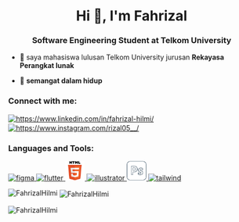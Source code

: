 <h1 align="center">Hi 👋, I'm Fahrizal</h1>
<h3 align="center">Software Engineering Student at Telkom University </h3>

- 🏫 saya mahasiswa lulusan Telkom University jurusan  **Rekayasa Perangkat lunak**

- 👯  **semangat dalam hidup**

<h3 align="left">Connect with me:</h3>
<p align="left">
<a href="https://www.linkedin.com/in/fahrizal-hilmi/" target="blank"><img align="center" src="https://raw.githubusercontent.com/rahuldkjain/github-profile-readme-generator/master/src/images/icons/Social/linked-in-alt.svg" alt="https://www.linkedin.com/in/fahrizal-hilmi/" height="30" width="40" /></a>
<a href="https://www.instagram.com/rizal05__/" target="blank"><img align="center" src="https://raw.githubusercontent.com/rahuldkjain/github-profile-readme-generator/master/src/images/icons/Social/instagram.svg" alt="https://www.instagram.com/rizal05__/" height="30" width="40" /></a>
</p>

<h3 align="left">Languages and Tools:</h3>
<p align="left"> <a href="https://www.figma.com/" target="_blank" rel="noreferrer"> <img src="https://www.vectorlogo.zone/logos/figma/figma-icon.svg" alt="figma" width="40" height="40"/> </a> <a href="https://flutter.dev" target="_blank" rel="noreferrer"> <img src="https://www.vectorlogo.zone/logos/flutterio/flutterio-icon.svg" alt="flutter" width="40" height="40"/> </a> <a href="https://www.w3.org/html/" target="_blank" rel="noreferrer"> <img src="https://raw.githubusercontent.com/devicons/devicon/master/icons/html5/html5-original-wordmark.svg" alt="html5" width="40" height="40"/> </a> <a href="https://www.adobe.com/in/products/illustrator.html" target="_blank" rel="noreferrer"> <img src="https://www.vectorlogo.zone/logos/adobe_illustrator/adobe_illustrator-icon.svg" alt="illustrator" width="40" height="40"/> </a> <a href="https://www.photoshop.com/en" target="_blank" rel="noreferrer"> <img src="https://raw.githubusercontent.com/devicons/devicon/master/icons/photoshop/photoshop-line.svg" alt="photoshop" width="40" height="40"/> </a> <a href="https://tailwindcss.com/" target="_blank" rel="noreferrer"> <img src="https://www.vectorlogo.zone/logos/tailwindcss/tailwindcss-icon.svg" alt="tailwind" width="40" height="40"/> </a> </p>

<p><img align="left" src="https://github-readme-stats.vercel.app/api/top-langs?username=FahrizalHilmi&show_icons=true&locale=en&layout=compact" alt="FahrizalHilmi" /></p>

<p>&nbsp;<img align="center" src="https://github-readme-stats.vercel.app/api?username=FahrizalHilmi&show_icons=true&locale=en" alt="FahrizalHilmi" /></p>

<p><img align="center" src="https://github-readme-streak-stats.herokuapp.com/?user=FahrizalHilmi&" alt="FahrizalHilmi" /></p>

